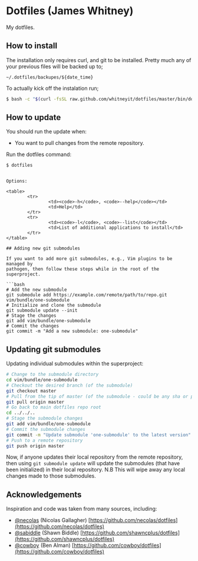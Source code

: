 # Dotfiles (James Whitney)

My dotfiles.

## How to install

The installation only requires curl, and git to be installed. Pretty much any
of your previous files will be backed up to;

    ~/.dotfiles/backupes/${date_time}

To actually kick off the instalation run;

```bash
$ bash -c "$(curl -fsSL raw.github.com/whitneyit/dotfiles/master/bin/dotfiles)"
```

## How to update

You should run the update when:

* You want to pull changes from the remote repository.

Run the dotfiles command:

```bash
$ dotfiles
```

```

Options:

<table>
        <tr>
                <td><code>-h</code>, <code>--help</code></td>
                <td>Help</td>
        </tr>
        <tr>
                <td><code>-l</code>, <code>--list</code></td>
                <td>List of additional applications to install</td>
        </tr>
</table>

## Adding new git submodules

If you want to add more git submodules, e.g., Vim plugins to be managed by
pathogen, then follow these steps while in the root of the superproject.

```bash
# Add the new submodule
git submodule add https://example.com/remote/path/to/repo.git vim/bundle/one-submodule
# Initialize and clone the submodule
git submodule update --init
# Stage the changes
git add vim/bundle/one-submodule
# Commit the changes
git commit -m "Add a new submodule: one-submodule"
```


## Updating git submodules

Updating individual submodules within the superproject:

```bash
# Change to the submodule directory
cd vim/bundle/one-submodule
# Checkout the desired branch (of the submodule)
git checkout master
# Pull from the tip of master (of the submodule - could be any sha or pointer)
git pull origin master
# Go back to main dotfiles repo root
cd ../../..
# Stage the submodule changes
git add vim/bundle/one-submodule
# Commit the submodule changes
git commit -m "Update submodule 'one-submodule' to the latest version"
# Push to a remote repository
git push origin master
```

Now, if anyone updates their local repository from the remote repository, then
using `git submodule update` will update the submodules (that have been
initialized) in their local repository. N.B This will wipe away any local
changes made to those submodules.

## Acknowledgements

Inspiration and code was taken from many sources, including:

* [@necolas](https://github.com/necolas) (Nicolas Gallagher)
    [https://github.com/necolas/dotfiles](https://github.com/necolas/dotfiles)
* [@sabiddle](https://github.com/shawncplus) (Shawn Biddle)
    [https://github.com/shawncplus/dotfiles](https://github.com/shawncplus/dotfiles)
* [@cowboy](https://github.com/cowboy) (Ben Alman)
    [https://github.com/cowboy/dotfiles](https://github.com/cowboy/dotfiles)
